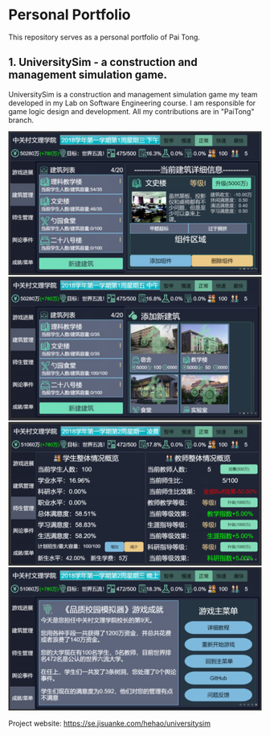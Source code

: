 # Personal Portfolio
This repository serves as a personal portfolio of Pai Tong.

## 1. UniversitySim - a construction and management simulation game.
UniversitySim is a construction and management simulation game my team developed in my Lab on Software Engineering course. I am responsible for game logic design and development. All my contributions are in "PaiTong" branch.

![](art\UniversitySim\building.jpg)
![](art\UniversitySim\building-add.jpg)
![](art\UniversitySim\students.jpg)
![](art\UniversitySim\achievements.jpg)

Project website: https://se.jisuanke.com/hehao/universitysim
